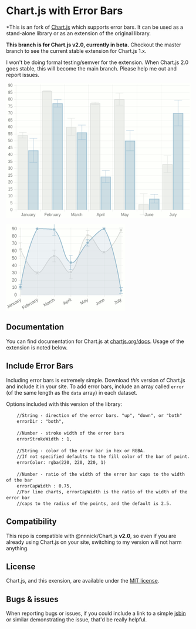 # Chart.js with Error Bars

*This is an fork of [Chart.js](http://www.chartjs.org) which supports error bars. It can be used as a stand-alone library or as an extension of the original library.

**This branch is for Chart.js v2.0, currently in beta.** Checkout the master branch to see the current stable extension for Chart.js 1.x.

I won't be doing formal testing/semver for the extension. When Chart.js 2.0 goes stable, this will become the main branch. Please help me out and report issues.

![Bar chart with margin of error](samples/bar_error.png)

![Line chart with margin of error](samples/line_error.png)

## Documentation

You can find documentation for Chart.js at [chartjs.org/docs](http://www.chartjs.org/docs/). Usage of the extension is noted below.

## Include Error Bars

Including error bars is extremely simple. Download *this* version of Chart.js and include it in your site. To add error bars, include an array called `error` (of the same length as the `data` array) in each dataset.

Options included with this version of the library:

		//String - direction of the error bars. "up", "down", or "both"
		errorDir : "both",

		//Number - stroke width of the error bars
		errorStrokeWidth : 1,

		//String - color of the error bar in hex or RGBA.
		//If not specified defaults to the fill color of the bar of point.
		errorColor: rgba(220, 220, 220, 1)

		//Number - ratio of the width of the error bar caps to the width of the bar
		errorCapWidth : 0.75,
		//For line charts, errorCapWidth is the ratio of the width of the error bar
		//caps to the radius of the points, and the default is 2.5.
		
## Compatibility

This repo is compatible with @nnnick/Chart.js **v2.0**, so even if you are already using Chart.js on your site, switching to my version will not harm anything.

## License

Chart.js, and this exension, are available under the [MIT license](http://opensource.org/licenses/MIT).

## Bugs & issues

When reporting bugs or issues, if you could include a link to a simple [jsbin](http://jsbin.com) or similar demonstrating the issue, that'd be really helpful.